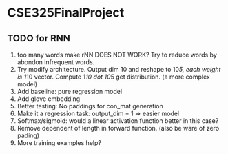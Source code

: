 # CSE325FinalProject

## TODO for RNN 

1. too many words make rNN DOES NOT WORK? Try to reduce words by abondon infrequent words. 
2. Try modify architecture. Output dim 10 and reshape to 10*5, each weight is 1*10 vector. Compute 1*10 dot 10*5 get distribution. (a more complex model)
3. Add baseline: pure regression model
4. Add glove embedding 
5. Better testing: No paddings for con_mat generation
6. Make it a regression task: output_dim = 1 => easier model
7. Softmax/sigmoid: would a linear activation function better in this case?
8. Remove dependent of length in forward function. (also be ware of zero pading)
9. More training examples help?